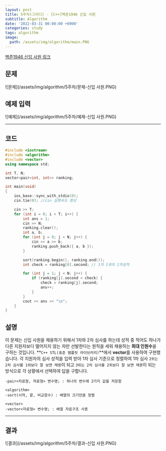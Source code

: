 ```yaml
---
layout: post
title: 5주차(그리디) - [C++]백준1946 신입 사원
subtitle: Algorithm
date: '2022-03-31 00:00:00 +0900'
categories: study
tags: algorithm
image:
  path: /assets/img/algorithm/main.PNG
---
```


[백준1946 신입 사원 링크](https://www.acmicpc.net/problem/1946)

<!--more-->

## 문제
![문제](/assets/img/algorithm/5주차/문제-신입 사원.PNG)

## 예제 입력
![예제](/assets/img/algorithm/5주차/예제-신입 사원.PNG)

---

## 코드
```cpp
#include <iostream>
#include <algorithm>
#include <vector>
using namespace std;

int T, N;
vector<pair<int, int>> ranking;

int main(void)
{
    ios_base::sync_with_stdio(0);
    cin.tie(0); //cin 실행속도 향상

    cin >> T;
    for (int i = 0; i < T; i++) {
        int ans = 1;
        cin >> N;
        ranking.clear();
        int a, b;
        for (int j = 0; j < N; j++) {
            cin >> a >> b;
            ranking.push_back({ a, b });
        }

        sort(ranking.begin(), ranking.end());
        int check = ranking[0].second; // 1차 1위의 2차성적

        for (int j = 1; j < N; j++) {
            if (ranking[j].second < check) {
                check = ranking[j].second;
                ans++;
            }
        }
        cout << ans << "\n";
    }
}
```
## 설명
 이 문제는 신입 사원을 채용하기 위해서 1차와 2차 심사를 하는데 성적 중 적어도 하나가 다른 지원자보다 떨어지지 않는 자만 선발한다는 원칙을 세워 채용하는 **최대 인원수**을 구하는 것입니다.
 **`C++ STL(표준 템플릿 라이브러리)`**에서 **vector**를 사용하여 구현했습니다.
 각 지원자의 심사 성적을 입력 받아 1차 심사 기준으로 정렬하여 1차 심사 `2위는 2차 심사를 1위보다 잘 보면 채용`이 되고 `3위는 2차 심사를 2위보다 잘 보면 채용`이 되는 방식으로 각 상황에서 선택하여 답을 구합니다.
```
-pair<자료형, 자료형> 변수명; : 하나의 변수에 2가지 값을 저장함

<algorithm>
-sort(시작, 끝, 비교함수) : 배열의 크기만큼 정렬

<vector>
-vector<자료형> 변수명; : 배열 자료구조 사용
```
---

## 결과
![결과](/assets/img/algorithm/5주차/결과-신입 사원.PNG)